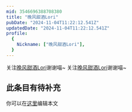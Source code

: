 ```yaml
---
mid: 3546696388708380
title: "晚风甜酒Lori"
pubDate: "2024-11-04T11:22:12.541Z"
updatedDate: "2024-11-04T11:22:12.541Z"
profile:
  {
    Nickname: ["晚风甜酒Lori"],
  }
---
```


关注[晚风甜酒Lori](https://space.bilibili.com/3546696388708380)谢谢喵~ 关注[晚风甜酒Lori](https://space.bilibili.com/3546696388708380)谢谢喵~

## 此条目有待补充
你可以在[这里](https://github.com/Yuhanawa/VTuber.ICU-Content/edit/master/v/晚风甜酒Lori/index.md)编辑本文
